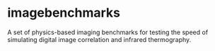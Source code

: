 # imagebenchmarks
A set of physics-based imaging benchmarks for testing the speed of simulating digital image correlation and infrared thermography. 
